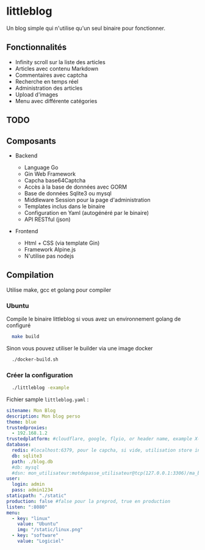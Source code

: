# littleblog

Un blog simple qui n'utilise qu'un seul binaire pour fonctionner.

## Fonctionnalités

- Infinity scroll sur la liste des articles
- Articles avec contenu Markdown
- Commentaires avec captcha
- Recherche en temps réel
- Administration des articles
- Upload d'images
- Menu avec différente catégories

## TODO

## Composants

- Backend
  - Language Go
  - Gin Web Framework
  - Capcha base64Captcha
  - Accès à la base de données avec GORM
  - Base de données Sqlite3 ou mysql
  - Middleware Session pour la page d'administration
  - Templates inclus dans le binaire
  - Configuration en Yaml (autogénéré par le binaire)
  - API RESTful (json)

- Frontend
  - Html + CSS (via template Gin)
  - Framework Alpine.js
  - N'utilise pas nodejs

## Compilation

Utilise make, gcc et golang pour compiler

### Ubuntu

Compile le binaire littleblog si vous avez un environnement golang de configuré

```bash
  make build
```

Sinon vous pouvez utiliser le builder via une image docker

```bash
  ./docker-build.sh
```

### Créer la configuration

```bash
  ./littleblog -example
```

Fichier sample `littleblog.yaml` :

```yaml
sitename: Mon Blog
description: Mon blog perso
theme: blue
trustedproxies:
  - 192.168.1.2
trustedplatform: #cloudflare, google, flyio, or header name, example X-CDN-Client-IP
database:
  redis: #localhost:6379, pour le capcha, si vide, utilisation store interne a go.
  db: sqlite3
  path: ./blog.db
  #db: mysql
  #dsn: mon_utilisateur:motdepasse_utilisateur@tcp(127.0.0.1:3306)/ma_base?charset=utf8mb4&parseTime=True&loc=Local
user:
  login: admin
  pass: admin1234
staticpath: "./static"
production: false #false pour la preprod, true en production
listen: ":8080"
menu:
  - key: "linux"
    value: "Ubuntu"
    img: "/static/linux.png"
  - key: "software"
    value: "Logiciel"
```
